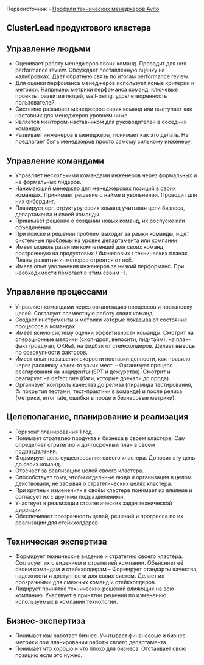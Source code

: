 Первоисточник - [Профили технических менеджеров Avito](https://github.com/avito-tech/playbook/blob/master/techlead-profile.md)

## ClusterLead продуктового кластера

## Управление людьми
- Оценивает работу менеджеров своих команд. Проводит для них performance review. Обсуждает поставленную оценку на калибровках. Даёт обратную связь по итогам performance review.
- Для оценки перфоманса менеджеров использует ясные критерии и метрики. Например: метрики перфоманса команд, ключевые проекты, развитие людей, well-being, удовлетворенность пользователей.
- Системно развивает менеджеров своих команд или выступает как наставник для менеджеров уровнем ниже
- Является ментором-наставником для руководителей в соседних командах
- Развивает инженеров в менеджеры, понимает как это делать. Не предлагает быть менеджеров просто самому сильному инженеру.

## Управление командами
- Управляет несколькими командами инженеров через формальных и не формальных лидеров.
- Нанимающий менеджер для менеджерских позиций в своих командах. Принимает решение о найме и увольнении. Проводит для них онбординг.
- Планирует орг. структуру своих команд учитывая цели бизнеса, департамента и своей команды.
- Принимает решение о создании новых команд, их роспуске или объединении.
- При поиске и решении проблем выходит за рамки команды, ищет системные проблемы на уровне департамента или компании.
- Имеет модель развития компетенций для своих команд, построенную на продуктовых / бизнесовых / технических планах. Планы развития инженеров строятся от неё.
- Имеет опыт увольнения инженеров за низкий перформанс. При необходимости помогает с этим своим -1.

## Управление процессами
- Управляет командами через организацию процессов и постановку целей. Согласует совместную работу своих команд.
- Создаёт инструменты и метрики которые показывают состояние процессов в командах.
- Имеет ясную систему оценки эффективности команды. Смотрит на операционные метрики (скоп-дроп, велосити, лид-тайм), на план-факт (роадмап, OKRы), на фидбэк от стейкхолдеров. Делает выводы по совокупности факторов.
- Имеет опыт повышения скорости поставки ценности, как правило через расшивку каких-то узких мест.
– Организует процесс реагирования на инциденты (SPT и дежурства). Смотрит и реагирует на defect rate (баги, которые доехали до прода).
- Организует контроль качества до релиза (пирамида тестирования, % покрытия тестами, тест-практики в команде) и после релиза (метрики, error rate, ошибки в проде и бизнесовые метрики).

## Целеполагание, планирование и реализация
- Горизонт планирования 1 год
- Понимает стратегию продукта и бизнеса в своем кластере. Сам определяет стратегию и долгосрочный план в своем подразделении.
- Формирует цель существования своего кластера. Доносит эту цель до своих команд.
- Отвечает за реализацию целей своего кластера.
- Способствует тому, чтобы отдельные люди и организация в целом действовали, не забывая о стратегических целях кластера.
- При крупных изменениях в своём кластере понимает их влияние и согласует их с другими подразделеними.
- Участвует в реализации стратегических задач технической дирекции
- Обеспечивает прозрачность целей, решений и прогресса по их реализации для стейкхолдеров

## Техническая экспертиза
- Формирует технические видение и стратегию своего кластера. Согласует их с видением и стратегией компании. Объясняет её своим командам и стейкхолдерам
– Формирует стандарты качества, надежности и доступности для своих систем. Делает их прозрачными для смежных команд и стейкхолдеров.
- Лидирует принятие технических решений влияющих на всю компанию. Участвует в принятии решений по изменению используемых в компании технологий.

## Бизнес-экспертиза
- Понимает как работает бизнес. Учитывает финансовые и бизнес метрики при планировании работы своего департамента.
- Понимает что хорошо и что плохо для бизнеса. Отстаивает свою позицию если это нужно.
